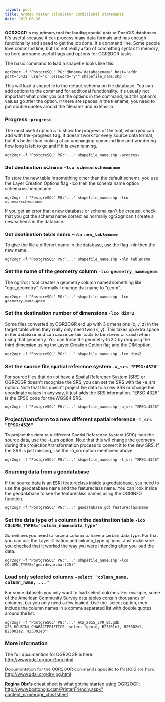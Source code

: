 ```yaml
---
layout: post
title: ArcMap raster calculator conditional statements
date: 2017-06-28
---
```


**OGR2OGR** is my primary tool for loading spatial data to PostGIS databases. It's useful because it can process many data formats and has enough functionality and speed to get the job done. It's command line. Some people love command line, but I'm not really a fan of committing syntax to memory, so here are some useful flags and options for OGR2OGR tasks.


The basic command to load a shapefile looks like this:

`ogr2ogr -f "PostgreSQL" PG:"dbname='databasename' host='addr' port='5432' user='x' password='y'" shapefile_name.shp`

This will load a shapefile to the default schema on the database. You can add options to the command for additional functionality. It's usually not important what order you put the options in the command, but the option's values go after the option. If there are spaces in the filename, you need to put double quotes around the filename and extension.

### Progress `-progress`

The most useful option is to show the progress of the tool, which you can add with the -progress flag. It doesn't work for every source data format, but it's better than looking at an unchanging command line and wondering how long is left to go and if it is even running.

`ogr2ogr -f "PostgreSQL" PG:"..." shapefile_name.shp -progress`

### Set destination schema `-lco schema=schemaname`

To store the new table in something other than the default schema, you use the Layer Creation Options flag -lco then the schema name option schema=schemaname.

`ogr2ogr -f "PostgreSQL" PG:"..." shapefile_name.shp -lco schema=schemaname`

If you get an error that a new database or schema can't be created, check that you got the schema name correct as normally ogr2ogr can't create a new schema in the database.

### Set destination table name `-nln new_tablename`

To give the file a different name in the database, use the flag -nln then the new name.

`ogr2ogr -f "PostgreSQL" PG:"..." shapefile_name.shp -nln tablename`

### Set the name of the geometry column `-lco geometry_name=geom `

The ogr2ogr tool creates a geometry column named something like "ogc_geometry". Normally I change that name to "geom".

`ogr2ogr -f "PostgreSQL" PG:"..." shapefile_name.shp -lco geometry_name=geom`

### Set the destination number of dimensions `-lco dim=2`

Some files converted by OGR2OGR end up with 3 dimensions (x, y, z) in the target table when they really only need two (x, y). This takes up extra space in the database and can cause certain tools to be slower or crash when using that geometry. You can force the geometry to 2D by dropping the third dimension using the Layer Creation Option flag and the DIM option.

`ogr2ogr -f "PostgreSQL" PG:"..." shapefile_name.shp -lco dim=2`

### Set the source file spatial reference system `-a_srs "EPSG:4326"`

For source files that do not have a Spatial Reference System (SRS) or OGR2OGR doesn't recognise the SRS, you can set the SRS with the -a_srs option. Note that this doesn't project the data to a new SRS or change the coordinate values in any way, it just adds the SRS information. "EPSG:4326" is the EPSG code for the WGS84 SRS.

`ogr2ogr -f "PostgreSQL" PG:"..." shapefile_name.shp -a_srs "EPSG:4326"`

### Project/transform to a new different spatial reference `-t_srs "EPSG:4326"`

To project the data to a different Spatial Reference System (SRS) than the source data, use the -t_srs option. Note that this will change the geometry during the projection/transformation process to convert it to the new SRS. If the SRS is just missing, use the -a_srs option mentioned above.

`ogr2ogr -f "PostgreSQL" PG:"..." shapefile_name.shp -t_srs "EPSG:4326"`

### Sourcing data from a geodatabase

If the source data is an ESRI featureclass inside a geodatabase, you need to use the geodatabase name and the featureclass name. You can look inside the geodatabase to see the featureclass names using the OGRINFO function.

`ogr2ogr -f "PostgreSQL" PG:"..." geodatabase.gdb featureclassname`

### Set the data type of a column in the destination table `-lco COLUMN_TYPES='column_name=data_type'`

Sometimes you need to force a column to have a certain data type. For that you can use the Layer Creation and column_type options. Just make sure you checked that it worked the way you were intending after you load the data.

`ogr2ogr -f "PostgreSQL" PG:"..." shapefile_name.shp -lco COLUMN_TYPES='geoid=varchar(25)'`

### Load only selected columns `-select "column_name, column_name, ..."`

For some datasets you only want to load select columns. For example, some of the American Community Survey data tables contain thousands of columns, but you only need a few loaded. Use the -select option, then include the column names in a comma separated list with double quotes around the list.

`ogr2ogr -f "PostgreSQL" PG:"..." ACS_2015_5YR_BG.gdb X25_HOUSING_CHARACTERISTICS -select "geoid, B25001e1, B25002e1, B25002e2, B25002e3"`


### More information
The full documention for OGR2OGR is here: http://www.gdal.org/ogr2ogr.html

Documentation for the OGR2OGR commands specific to PostGIS are here: http://www.gdal.org/drv_pg.html

**Regina Obe's** cheat sheet is what got me started using OGR2OGR: http://www.bostongis.com/PrinterFriendly.aspx?content_name=ogr_cheatsheet
